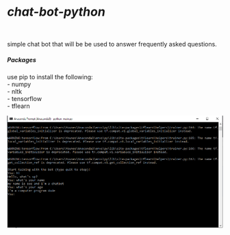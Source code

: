 <h1><i>chat-bot-python</i></h1><br>
<p>
simple chat bot that will be be used to answer frequently asked questions.<br>
</p>
<p>
<h5>Packages</h5>
use pip to install the following:<br>
- numpy<br>
- nltk<br>
- tensorflow<br>
- tflearn<br>
</p>

<img src="https://github.com/Y0unes17/chat-bot-python/blob/master/chatbot.PNG?raw=true" hover="chatbot">
